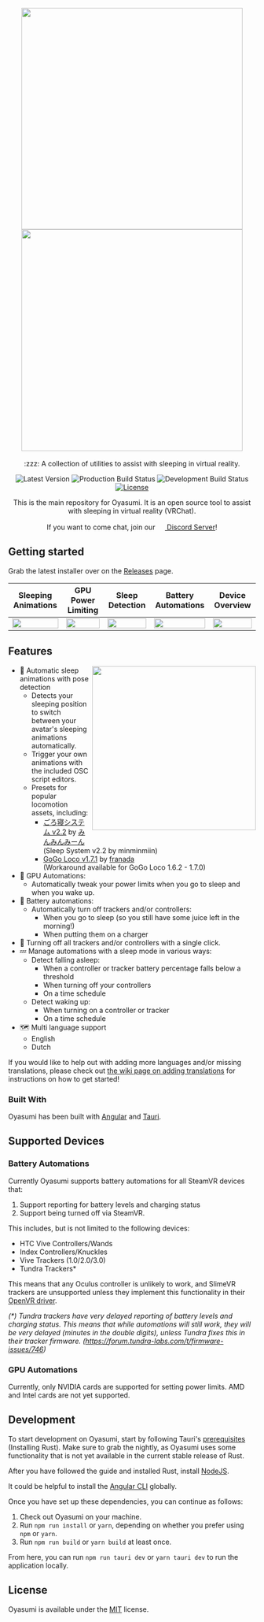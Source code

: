 <p align="center">
    <img src="https://github.com/Raphiiko/Oyasumi/blob/develop/docs/img/logo_light.png?raw=true#gh-light-mode-only" width="450">
    <img src="https://github.com/Raphiiko/Oyasumi/blob/develop/docs/img/logo_dark.png?raw=true#gh-dark-mode-only" width="450">
    <br/>
    <br/>
    :zzz: A collection of utilities to assist with sleeping in virtual reality.
</p>
<p align="center">
    <a><img alt="Latest Version" src="https://img.shields.io/github/v/tag/Raphiiko/Oyasumi?color=informational&label=version&sort=semver"></a>
    <a><img alt="Production Build Status" src="https://github.com/Raphiiko/Oyasumi/actions/workflows/build-release.yml/badge.svg"/></a>
    <a><img alt="Development Build Status" src="https://github.com/Raphiiko/Oyasumi/actions/workflows/build-development.yml/badge.svg"/></a>
    <a href="https://github.com/Raphiiko/Oyasumi/blob/develop/LICENSE"><img alt="License" src="https://img.shields.io/github/license/Raphiiko/Oyasumi"></a>
</p>

<p align="center">
  This is the main repository for Oyasumi. It is an open source tool to assist with sleeping in virtual reality (VRChat).
</p>

<p align="center">
  If you want to come chat, join our <a href="https://discord.gg/7MqdPJhYxC"><img src="https://user-images.githubusercontent.com/111654848/192362041-f09cc066-a964-446f-aa2c-fa7a7a31ec05.png" width="16" style="fill: white" /> Discord Server</a>!
</p>

## Getting started

Grab the latest installer over on the [Releases](https://github.com/Raphiiko/Oyasumi/releases) page.

| Sleeping Animations | GPU Power Limiting | Sleep Detection | Battery Automations | Device Overview |
|---------------------|--------------------|-----------------|---------------------|-----------------|
|<img src="https://github.com/Raphiiko/Oyasumi/raw/develop/docs/img/screenshot_sleeping_animations.png" width="100%" crossorigin>|<img src="https://github.com/Raphiiko/Oyasumi/raw/develop/docs/img/screenshot_gpu_automations.png" width="100%" crossorigin>|<img src="https://github.com/Raphiiko/Oyasumi/raw/develop/docs/img/screenshot_sleep_detection.png" width="100%" crossorigin>|<img src="https://github.com/Raphiiko/Oyasumi/raw/develop/docs/img/screenshot_battery_automations.png" width="100%" crossorigin>|<img src="https://github.com/Raphiiko/Oyasumi/raw/develop/docs/img/screenshot_overview.png" width="100%" crossorigin>|

## Features
<img align="right" src="https://github.com/Raphiiko/Oyasumi/raw/develop/docs/img/sleeping_pose.gif" height="333">

- :dizzy: Automatic sleep animations with pose detection
  - Detects your sleeping position to switch between your avatar's sleeping animations automatically.
  - Trigger your own animations with the included OSC script editors.
  - Presets for popular locomotion assets, including:
    - [ごろ寝システム v2.2](https://minminmart.booth.pm/items/2886739) by [みんみんみーん](https://twitter.com/minminmeeean) 
      <br>(Sleep System v2.2 by minminmiin)
    - [GoGo Loco v1.7.1](https://booth.pm/en/items/3290806) by [franada](https://twitter.com/franada)
      <br>(Workaround available for GoGo Loco 1.6.2 - 1.7.0)
- :electric_plug: GPU Automations:
  - Automatically tweak your power limits when you go to sleep and when you wake up.
- :battery: Battery automations:
  - Automatically turn off trackers and/or controllers:
    - When you go to sleep (so you still have some juice left in the morning!)
    - When putting them on a charger
- :wrench: Turning off all trackers and/or controllers with a single click.
- :zzz: Manage automations with a sleep mode in various ways:
  - Detect falling asleep:
    - When a controller or tracker battery percentage falls below a threshold
    - When turning off your controllers
    - On a time schedule
  - Detect waking up:
    - When turning on a controller or tracker
    - On a time schedule
- 🗺️ Multi language support
  - English
  - Dutch



If you would like to help out with adding more languages and/or missing translations, please check out [the wiki page on adding translations](https://github.com/Raphiiko/Oyasumi/wiki/Adding-Translations) for instructions on how to get started!

### Built With

Oyasumi has been built with [Angular](https://angular.io/) and [Tauri](https://tauri.app/).

## Supported Devices

### Battery Automations
Currently Oyasumi supports battery automations for all SteamVR devices that:
1. Support reporting for battery levels and charging status
2. Support being turned off via SteamVR. 

This includes, but is not limited to the following devices:
- HTC Vive Controllers/Wands
- Index Controllers/Knuckles
- Vive Trackers (1.0/2.0/3.0)
- Tundra Trackers\*

This means that any Oculus controller is unlikely to work, and SlimeVR trackers are unsupported unless they implement this functionality in their [OpenVR driver](https://github.com/SlimeVR/SlimeVR-OpenVR-Driver).

*(\*) Tundra trackers have very delayed reporting of battery levels and charging status. This means that while automations will still work, they will be very delayed (minutes in the double digits), unless Tundra fixes this in their tracker firmware. (https://forum.tundra-labs.com/t/firmware-issues/746)*

### GPU Automations

Currently, only NVIDIA cards are supported for setting power limits. AMD and Intel cards are not yet supported.

## Development

To start development on Oyasumi, start by following Tauri's [prerequisites](https://tauri.app/v1/guides/getting-started/prerequisites) (Installing Rust).
Make sure to grab the nightly, as Oyasumi uses some functionality that is not yet available in the current stable release of Rust.

After you have followed the guide and installed Rust, install [NodeJS](https://nodejs.org/en/download/).

It could be helpful to install the [Angular CLI](https://angular.io/cli) globally.

Once you have set up these dependencies, you can continue as follows:

1. Check out Oyasumi on your machine.
2. Run `npm run install` or `yarn`, depending on whether you prefer using `npm` or `yarn`.
3. Run `npm run build` or `yarn build` at least once.

From here, you can run `npm run tauri dev` or `yarn tauri dev` to run the application locally.

## License

Oyasumi is available under the [MIT](https://github.com/Raphiiko/Oyasumi/blob/develop/LICENSE.md) license.
